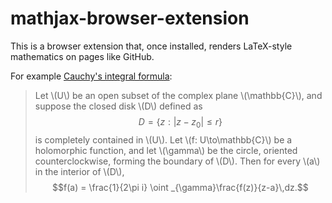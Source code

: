 # mathjax-browser-extension

This is a browser extension that, once installed, renders LaTeX-style mathematics on
pages like GitHub.

For example [Cauchy's integral
formula](https://en.wikipedia.org/wiki/Cauchy%27s_integral_formula):

> Let \\(U\\) be an open subset of the complex plane \\(\mathbb{C}\\), and suppose the
> closed disk \\(D\\) defined as
> $$D=\bigl\{z:|z-z_{0}|\leq r\bigr\}$$
> is completely contained in \\(U\\). Let \\(f: U\to\mathbb{C}\\) be a holomorphic
> function, and let \\(\gamma\\) be the circle, oriented counterclockwise, forming the
> boundary of \\(D\\). Then for every \\(a\\) in the interior of \\(D\\),
> $$f(a) = \frac{1}{2\pi i} \oint _{\gamma}\frac{f(z)}{z-a}\,dz.$$
